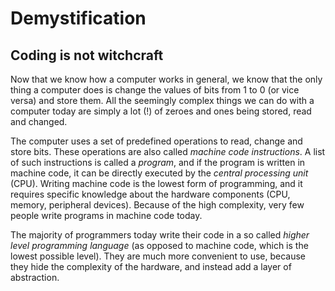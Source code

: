 # Demystification

## Coding is not witchcraft

Now that we know how a computer works in general, we know that the only thing a computer does is change the values of bits from 1 to 0 \(or vice versa\) and store them. All the seemingly complex things we can do with a computer today are simply a lot \(!\) of zeroes and ones being stored, read and changed.

The computer uses a set of predefined operations to read, change and store bits. These operations are also called  _machine code_ _instructions_. A list of such instructions is called a _program_, and if the program is written in machine code, it can be directly executed by the _central processing unit_ \(CPU\). Writing machine code is the lowest form of programming, and it requires specific knowledge about the hardware components \(CPU, memory, peripheral devices\). Because of the high complexity, very few people write programs in machine code today.

The majority of programmers today write their code in a so called _higher level programming language_ \(as opposed to machine code, which is the lowest possible level\). They are much more convenient to use, because they hide the complexity of the hardware, and instead add a layer of abstraction.

